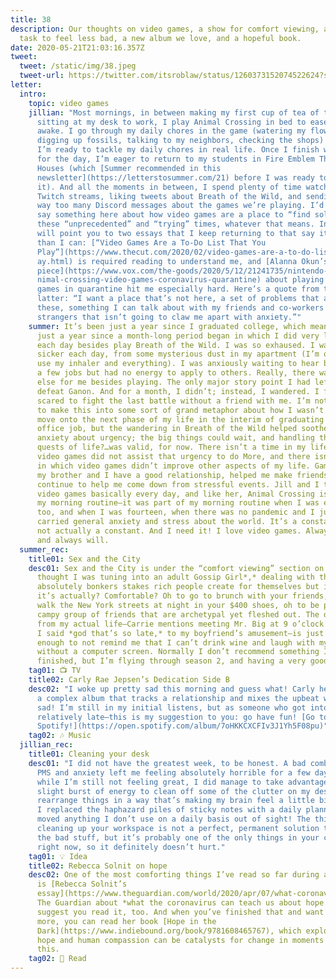 ```yaml
---
title: 38
description: Our thoughts on video games, a show for comfort viewing, a small
  task to feel less bad, a new album we love, and a hopeful book.
date: 2020-05-21T21:03:16.357Z
tweet:
  tweet: /static/img/38.jpeg
  tweet-url: https://twitter.com/itsroblaw/status/1260373152074522624?s=12
letter:
  intro:
    topic: video games
    jillian: "Most mornings, in between making my first cup of tea of the day and
      sitting at my desk to work, I play Animal Crossing in bed to ease myself
      awake. I go through my daily chores in the game (watering my flowers,
      digging up fossils, talking to my neighbors, checking the shops) before
      I’m ready to tackle my daily chores in real life. Once I finish working
      for the day, I’m eager to return to my students in Fire Emblem Three
      Houses (which [Summer recommended in this
      newsletter](https://letterstosummer.com/21) before I was ready to hear
      it). And all the moments in between, I spend plenty of time watching
      Twitch streams, liking tweets about Breath of the Wild, and sending Summer
      way too many Discord messages about the games we’re playing. I’d like to
      say something here about how video games are a place to “find solace” in
      these “unprecedented” and “trying” times, whatever that means. Instead, I
      will point you to two essays that I keep returning to that say it better
      than I can: [“Video Games Are a To-Do List That You
      Play”](https://www.thecut.com/2020/02/video-games-are-a-to-do-list-you-pl\
      ay.html) is required reading to understand me, and [Alanna Okun’s recent
      piece](https://www.vox.com/the-goods/2020/5/12/21241735/nintendo-switch-a\
      nimal-crossing-video-games-coronavirus-quarantine) about playing video
      games in quarantine hit me especially hard. Here’s a quote from the
      latter: “I want a place that’s not here, a set of problems that aren’t
      these, something I can talk about with my friends and co-workers and
      strangers that isn’t going to claw me apart with anxiety.”"
    summer: It’s been just a year since I graduated college, which means it’s been
      just a year since a month-long period began in which I did very little
      each day besides play Breath of the Wild. I was so exhaused. I was getting
      sicker each day, from some mysterious dust in my apartment (I’m ok now, I
      use my inhaler and everything). I was anxiously waiting to hear back from
      a few jobs but had no energy to apply to others. Really, there was nothing
      else for me besides playing. The only major story point I had left was to
      defeat Ganon. And for a month, I didn’t; instead, I wandered. I felt too
      scared to fight the last battle without a friend with me. I’m not trying
      to make this into some sort of grand metaphor about how I wasn’t ready to
      move onto the next phase of my life in the interim of graduating and an
      office job, but the wandering in Breath of the Wild helped soothe my
      anxiety about urgency; the big things could wait, and handling the…side
      quests of life?…was valid, for now. There isn’t a time in my life in which
      video games did not assist that urgency to do More, and there isn’t a time
      in which video games didn’t improve other aspects of my life. Games made
      my brother and I have a good relationship, helped me make friends, and
      continue to help me come down from stressful events. Jill and I talk about
      video games basically every day, and like her, Animal Crossing is part of
      my morning routine—it was part of my morning routine when I was eight,
      too, and when I was fourteen, when there was no pandemic and I just
      carried general anxiety and stress about the world. It’s a constant that’s
      not actually a constant. And I need it! I love video games. Always have
      and always will.
  summer_rec:
    title01: Sex and the City
    desc01: Sex and the City is under the “comfort viewing” section on HBO. I
      thought I was tuning into an adult Gossip Girl*,* dealing with the
      absolutely bonkers stakes rich people create for themselves but instead
      it’s actually? Comfortable? Oh to go to brunch with your friends, oh to
      walk the New York streets at night in your $400 shoes, oh to be part of a
      campy group of friends that are archetypal yet fleshed out. The disconnect
      from my actual life—Carrie mentions meeting Mr. Big at 9 o’clock to which
      I said *god that’s so late,* to my boyfriend’s amusement—is just strong
      enough to not remind me that I can’t drink wine and laugh with my friends
      without a computer screen. Normally I don’t recommend something I haven’t
      finished, but I’m flying through season 2, and having a very good time.
    tag01: 📺 TV
    title02: Carly Rae Jepsen’s Dedication Side B
    desc02: "I woke up pretty sad this morning and guess what! Carly helped! We love
      a complex album that tracks a relationship and mixes the upbeat with the
      sad! I’m still in my initial listens, but as someone who got into CRJ
      relatively late—this is my suggestion to you: go have fun! [Go to
      Spotify!](https://open.spotify.com/album/7oHKKCXCFIv3J1Yh5F08pu)"
    tag02: 🎶 Music
  jillian_rec:
    title01: Cleaning your desk
    desc01: "I did not have the greatest week, to be honest. A bad combination of
      PMS and anxiety left me feeling absolutely horrible for a few days, and
      while I’m still not feeling great, I did manage to take advantage of a
      slight burst of energy to clean off some of the clutter on my desk and
      rearrange things in a way that’s making my brain feel a little bit better.
      I replaced the haphazard piles of sticky notes with a daily planner! I
      moved anything I don’t use on a daily basis out of sight! The thing is:
      cleaning up your workspace is not a perfect, permanent solution to any of
      the bad stuff, but it’s probably one of the only things in your control
      right now, so it definitely doesn’t hurt."
    tag01: 💡 Idea
    title02: Rebecca Solnit on hope
    desc02: One of the most comforting things I’ve read so far during all this
      is [Rebecca Solnit’s
      essay](https://www.theguardian.com/world/2020/apr/07/what-coronavirus-can-teach-us-about-hope-rebecca-solnit) in
      The Guardian about *what the coronavirus can teach us about hope.* I
      suggest you read it, too. And when you’ve finished that and want some
      more, you can read her book [Hope in the
      Dark](https://www.indiebound.org/book/9781608465767), which explores how
      hope and human compassion can be catalysts for change in moments like
      this.
    tag02: 📖 Read
---
```


